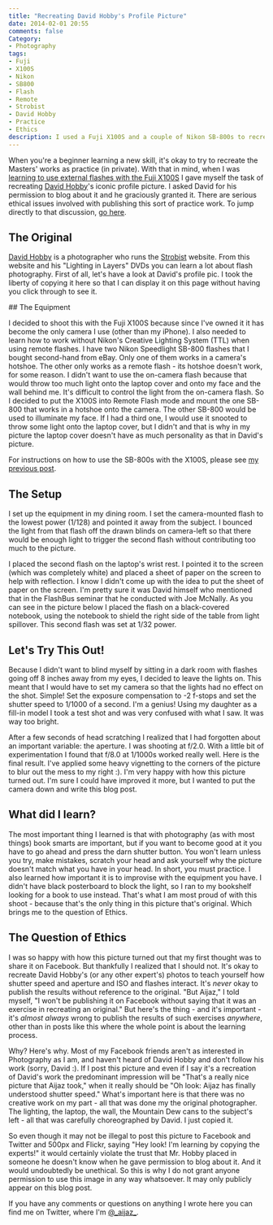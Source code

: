 ```yaml
---
title: "Recreating David Hobby's Profile Picture"
date: 2014-02-01 20:55
comments: false
Category:
- Photography
tags:
- Fuji
- X100S
- Nikon
- SB800
- Flash
- Remote
- Strobist
- David Hobby
- Practice
- Ethics
description: I used a Fuji X100S and a couple of Nikon SB-800s to recreate David Hobby's profile picture.
---
```


When you're a beginner learning a new skill, it's okay to try to recreate the Masters' works as practice (in private).  With that in mind, when I was [learning to use external flashes with the Fuji X100S](/2014/02/01/external-flash-Fuji-X100S) I gave myself the task of recreating [David Hobby](https://twitter.com/strobist)'s iconic profile picture. I asked David for his permission to blog about it and he graciously granted it. There are serious ethical issues involved with publishing this sort of practice work.  To jump directly to that discussion, [go here](#ethics).

<!-- more -->

## The Original

[David Hobby](https://twitter.com/strobist) is a photographer who runs the [Strobist](http://strobist.blogspot.com/) website. From this website and his "Lighting in Layers" DVDs you can learn a lot about flash photography.  First of all, let's have a look at David's profile pic. I took the liberty of copying it here so that I can display it on this page without having you click through to see it.  

<!-- ai c /images/photos/hobbyBTS/hobby.png /images/photos/hobbyBTS/hobby.png 240 240 David Hobby's Profile Pic -->
<div style="clear: both"></div>
## The Equipment

I decided to shoot this with the Fuji X100S because since I've owned it it has become the only camera I use (other than my iPhone).  I also needed to learn how to work without Nikon's Creative Lighting System (TTL) when using remote flashes.  I have two Nikon Speedlight SB-800 flashes that I bought second-hand from eBay. Only one of them works in a camera's hotshoe. The other only works as a remote flash - its hotshoe doesn't work, for some reason.  I didn't want to use the on-camera flash because that would throw too much light onto the laptop cover and onto my face and the wall behind me.  It's difficult to control the light from the on-camera flash.  So I decided to put the X100S into Remote Flash mode and mount the one SB-800 that works in a hotshoe onto the camera. The other SB-800 would be used to illuminate my face.  If I had a third one, I would use it snooted to throw some light onto the laptop cover, but I didn't and that is why in my picture the laptop cover doesn't have as much personality as that in David's picture. 

For instructions on how to use the SB-800s with the X100S, please see [my previous post](/2014/02/01/external-flash-Fuji-X100S/).

## The Setup

I set up the equipment in my dining room.  I set the camera-mounted flash to the lowest power (1/128) and pointed it away from the subject. I bounced the light from that flash off the drawn blinds on camera-left so that there would be enough light to trigger the second flash without contributing too much to the picture. 

<!-- ai c /images/photos/hobbyBTS/camera@2x.jpg /images/photos/hobbyBTS/camera.jpg 640 480 The camera and the laptop -->
<div style="clear: both"></div>

I placed the second flash on the laptop's wrist rest. I pointed it to the screen (which was completely white) and placed a sheet of paper on the screen to help with reflection. I know I didn't come up with the idea to put the sheet of paper on the screen. I'm pretty sure it was David himself who mentioned that in the FlashBus seminar that he conducted with Joe McNally.  As you can see in the picture below I placed the flash on a black-covered notebook, using the notebook to shield the right side of the table from light spillover. This second flash was set at 1/32 power. 

<!-- ai c /images/photos/hobbyBTS/laptop@2x.jpg /images/photos/hobbyBTS/laptop.jpg 640 480 The second SB-800 -->
<div style="clear: both"></div>

## Let's Try This Out!

Because I didn't want to blind myself by sitting in a dark room with flashes going off 8 inches away from my eyes, I decided to leave the lights on.  This meant that I would have to set my camera so that the lights had no effect on the shot.  Simple! Set the exposure compensation to -2 f-stops and set the shutter speed to 1/1000 of a second. I'm a genius! Using my daughter as a fill-in model I took a test shot and was very confused with what I saw. It was way too bright.

<!-- ai c /images/photos/hobbyBTS/over@2x.jpg /images/photos/hobbyBTS/over.jpg 640 490 Why is this overexposed? -->
<div style="clear: both"></div>

After a few seconds of head scratching I realized that I had forgotten about an important variable: the aperture. I was shooting at f/2.0.  With a little bit of experimentation I found that f/8.0 at 1/1000s worked really well.  Here is the final result. I've applied some heavy vignetting to the corners of the picture to blur out the mess to my right :). I'm very happy with how this picture turned out. I'm sure I could have improved it more, but I wanted to put the camera down and write this blog post.

<!-- ai c /images/photos/hobbyBTS/resultBig.jpg /images/photos/hobbyBTS/result.jpg 640 361 The final picture -->
<!-- ai c /images/photos/hobbyBTS/croppedBig.jpg /images/photos/hobbyBTS/cropped.jpg 240 240 The cropped version -->
<div style="clear: both"></div>

## What did I learn?

The most important thing I learned is that with photography (as with most things) book smarts are important, but if you want to become good at it you have to go ahead and press the darn shutter button.  You won't learn unless you try, make mistakes, scratch your head and ask yourself why the picture doesn't match what you have in your head.  In short, you must practice. I also learned how important it is to improvise with the equipment you have.  I didn't have black posterboard to block the light, so I ran to my bookshelf looking for a book to use instead.  That's what I am most proud of with this shoot - because that's the only thing in this picture that's original. Which brings me to the question of Ethics.

<a name="ethics"></a>
## The Question of Ethics

I was so happy with how this picture turned out that my first thought was to share it on Facebook.  But thankfully I realized that I should not.  It's okay to recreate David Hobby's (or any other expert's) photos to teach yourself how shutter speed and aperture and ISO and flashes interact. It's *never* okay to publish the results without reference to the original.  "But Aijaz," I told myself, "I won't be publishing it on Facebook without saying that it was an exercise in recreating an original."  But here's the thing - and it's important - it's *almost always* wrong to publish the results of such exercises _anywhere_, other than in posts like this where the whole point is about the learning process.  

Why?  Here's why.  Most of my Facebook friends aren't as interested in Photography as I am, and haven't heard of David Hobby and don't follow his work (sorry, David :). If I post this picture and even if I say it's a recreation of David's work the predominant impression will be "That's a really nice picture that Aijaz took," when it really should be "Oh look: Aijaz has finally understood shutter speed."  What's important here is that there was no creative work on my part - all that was done my the original photographer. The lighting, the laptop, the wall, the Mountain Dew cans to the subject's left - all that was carefully choreographed by David. I just copied it.  

So even though it may not be illegal to post this picture to Facebook and Twitter and 500px and Flickr, saying "Hey look! I'm learning by copying the experts!" it would certainly violate the trust that Mr. Hobby placed in someone he doesn't know when he gave permission to blog about it. And it would undoubtedly be unethical.  So this is why I do not grant anyone permission to use this image in any way whatsoever. It may only publicly appear on this blog post.  

If you have any comments or questions on 
anything I wrote here you can find me on Twitter, where I'm [@\_aijaz\_](http://twitter.com/_aijaz_).